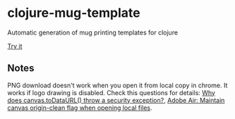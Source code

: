 clojure-mug-template
====================

Automatic generation of mug printing templates for clojure

[Try it](http://nbeloglazov.github.com/clojure-mug-template/)

Notes
-----

PNG download doesn't work when you open it from local copy in chrome. It works if logo drawing is disabled. Check this questions for details: [Why does canvas.toDataURL() throw a security exception?](http://stackoverflow.com/questions/2390232/why-does-canvas-todataurl-throw-a-security-exception), [Adobe Air: Maintain canvas origin-clean flag when opening local files](http://stackoverflow.com/questions/7814906/adobe-air-maintain-canvas-origin-clean-flag-when-opening-local-files).
